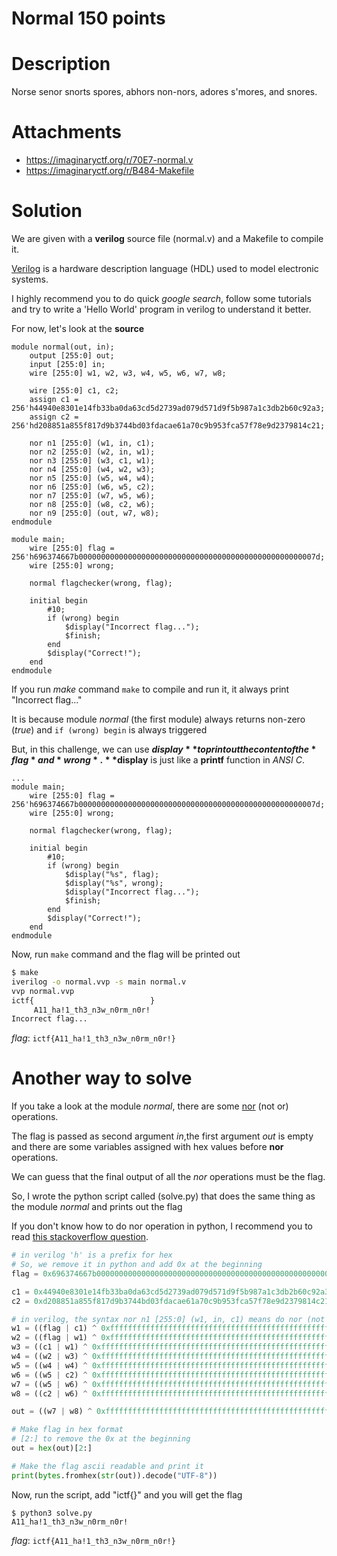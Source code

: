 # Normal 150 points

# Description
Norse senor snorts spores, abhors non-nors, adores s'mores, and snores.

# Attachments
- https://imaginaryctf.org/r/70E7-normal.v
- https://imaginaryctf.org/r/B484-Makefile

# Solution
We are given with a **verilog** source file (normal.v) and a Makefile to compile it.

[Verilog](https://en.wikipedia.org/wiki/Verilog) is a hardware description language (HDL) used to model electronic systems.

I highly recommend you to do quick *google search*, follow some tutorials and try to write a 'Hello World' program in verilog to understand it better.

For now, let's look at the **source**
```
module normal(out, in);
    output [255:0] out;
    input [255:0] in;
    wire [255:0] w1, w2, w3, w4, w5, w6, w7, w8; 

    wire [255:0] c1, c2;
    assign c1 = 256'h44940e8301e14fb33ba0da63cd5d2739ad079d571d9f5b987a1c3db2b60c92a3;
    assign c2 = 256'hd208851a855f817d9b3744bd03fdacae61a70c9b953fca57f78e9d2379814c21;
    
    nor n1 [255:0] (w1, in, c1);
    nor n2 [255:0] (w2, in, w1);
    nor n3 [255:0] (w3, c1, w1);
    nor n4 [255:0] (w4, w2, w3);
    nor n5 [255:0] (w5, w4, w4);
    nor n6 [255:0] (w6, w5, c2);
    nor n7 [255:0] (w7, w5, w6);
    nor n8 [255:0] (w8, c2, w6);
    nor n9 [255:0] (out, w7, w8);
endmodule

module main;
    wire [255:0] flag = 256'h696374667b00000000000000000000000000000000000000000000000000007d;
    wire [255:0] wrong;

    normal flagchecker(wrong, flag);

    initial begin
        #10;
        if (wrong) begin
            $display("Incorrect flag...");
            $finish;
        end
        $display("Correct!");
    end
endmodule
```
If you run *make* command `make` to compile and run it, it always print "Incorrect flag..."

It is because module *normal* (the first module) always returns non-zero (*true*) and `if (wrong) begin` is always triggered

But, in this challenge, we can use **$display** to print out the content of the *flag* and *wrong*.**$display** is just like a **printf** function in *ANSI C*.

```
...
module main;
    wire [255:0] flag = 256'h696374667b00000000000000000000000000000000000000000000000000007d;
    wire [255:0] wrong;

    normal flagchecker(wrong, flag);

    initial begin
        #10;
        if (wrong) begin
            $display("%s", flag);
            $display("%s", wrong);
            $display("Incorrect flag...");
            $finish;
        end
        $display("Correct!");
    end
endmodule
```
Now, run `make` command and the flag will be printed out
```bash
$ make
iverilog -o normal.vvp -s main normal.v
vvp normal.vvp
ictf{                          }
     A11_ha!1_th3_n3w_n0rm_n0r! 
Incorrect flag...
```
*flag*: `ictf{A11_ha!1_th3_n3w_n0rm_n0r!}`

# Another way to solve
If you take a look at the module *normal*, there are some [nor](https://en.wikipedia.org/wiki/NOR_gate) (not or) operations.

The flag is passed as second argument *in*,the first argument *out* is empty and there are some variables assigned with hex values before **nor** operations.

We can guess that the final output of all the *nor* operations must be the flag.

So, I wrote the python script called (solve.py) that does the same thing as the module *normal* and prints out the flag

If you don't know how to do nor operation in python, I recommend you to read [this stackoverflow question](https://stackoverflow.com/questions/19197495/how-to-do-a-bitwise-nor-gate-in-python-editing-python-maths-to-work-for-me).
```python
# in verilog 'h' is a prefix for hex
# So, we remove it in python and add 0x at the beginning
flag = 0x696374667b00000000000000000000000000000000000000000000000000007d

c1 = 0x44940e8301e14fb33ba0da63cd5d2739ad079d571d9f5b987a1c3db2b60c92a3
c2 = 0xd208851a855f817d9b3744bd03fdacae61a70c9b953fca57f78e9d2379814c21

# in verilog, the syntax nor n1 [255:0] (w1, in, c1) means do nor (not or) operation with in and c1 and store it in w1
w1 = ((flag | c1) ^ 0xffffffffffffffffffffffffffffffffffffffffffffffffffffffffffffffff)
w2 = ((flag | w1) ^ 0xffffffffffffffffffffffffffffffffffffffffffffffffffffffffffffffff)
w3 = ((c1 | w1) ^ 0xffffffffffffffffffffffffffffffffffffffffffffffffffffffffffffffff)
w4 = ((w2 | w3) ^ 0xffffffffffffffffffffffffffffffffffffffffffffffffffffffffffffffff)
w5 = ((w4 | w4) ^ 0xffffffffffffffffffffffffffffffffffffffffffffffffffffffffffffffff)
w6 = ((w5 | c2) ^ 0xffffffffffffffffffffffffffffffffffffffffffffffffffffffffffffffff)
w7 = ((w5 | w6) ^ 0xffffffffffffffffffffffffffffffffffffffffffffffffffffffffffffffff)
w8 = ((c2 | w6) ^ 0xffffffffffffffffffffffffffffffffffffffffffffffffffffffffffffffff)

out = ((w7 | w8) ^ 0xffffffffffffffffffffffffffffffffffffffffffffffffffffffffffffffff)

# Make flag in hex format
# [2:] to remove the 0x at the beginning
out = hex(out)[2:]

# Make the flag ascii readable and print it
print(bytes.fromhex(str(out)).decode("UTF-8"))
```

Now, run the script, add "ictf{}" and you will get the flag
```
$ python3 solve.py
A11_ha!1_th3_n3w_n0rm_n0r!
```
*flag*: `ictf{A11_ha!1_th3_n3w_n0rm_n0r!}`
